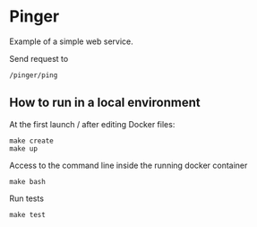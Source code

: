 # Pinger

Example of a simple web service.

Send request to
~~~
/pinger/ping
~~~

## How to run in a local environment

At the first launch / after editing Docker files:

~~~
make create
make up
~~~

Access to the command line inside the running docker container

~~~
make bash
~~~

Run tests

~~~
make test
~~~